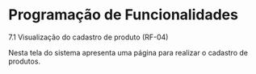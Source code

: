 # Programação de Funcionalidades

7.1 Visualização do cadastro de produto (RF-04)

Nesta tela do sistema apresenta uma página para realizar o cadastro de produtos. 
